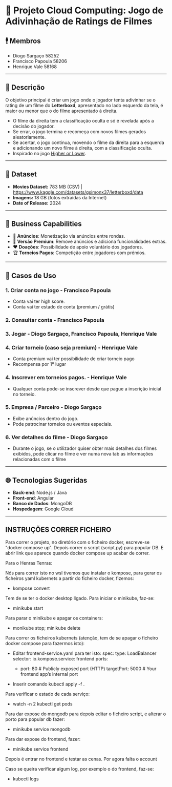 # 🚀 Projeto Cloud Computing: Jogo de Adivinhação de Ratings de Filmes  

## 🕴️ Membros 
- Diogo Sargaço 58252
- Francisco Papoula 58206
- Henrique Vale 58168

---


## 🎯 Descrição  
O objetivo principal é criar um jogo onde o jogador tenta adivinhar se o rating de um filme do **Letterboxd**, apresentado no lado esquerdo da tela, é maior ou menor que o do filme apresentado à direita.  

- O filme da direita tem a classificação oculta e só é revelada após a decisão do jogador.  
- Se errar, o jogo termina e recomeça com novos filmes gerados aleatoriamente.  
- Se acertar, o jogo continua, movendo o filme da direita para a esquerda e adicionando um novo filme à direita, com a classificação oculta.  
- Inspirado no jogo [Higher or Lower](http://www.higherlowergame.com).  

---

## 📂 Dataset
- **Movies Dataset:** 783 MB (CSV)  | https://www.kaggle.com/datasets/gsimonx37/letterboxd/data
- **Imagens:** 18 GB (fotos extraídas da Internet)  
- **Date of Release:** 2024

---

## 💼 Business Capabilities  
- 📢 **Anúncios**: Monetização via anúncios entre rondas.  
- 💎 **Versão Premium**: Remove anúncios e adiciona funcionalidades extras.
- ❤️ **Doações**: Possibilidade de apoio voluntário dos jogadores.  
- 🏆 **Torneios Pagos**: Competição entre jogadores com prémios.  

---

## 📌 Casos de Uso

### 1. Criar conta no jogo - Francisco Papoula
- Conta vai ter high score.
- Conta vai ter estado de conta (premium / grátis)

### 2. Consultar conta - Francisco Papoula

### 3. Jogar -  Diogo Sargaço, Francisco Papoula, Henrique Vale

### 4. Criar torneio (caso seja premium) - Henrique Vale
- Conta premium vai ter possibilidade de criar torneio pago
- Recompensa por 1º lugar

### 4. Inscrever em torneios pagos. - Henrique Vale
- Qualquer conta pode-se inscrever desde que pague a inscrição inicial no torneio.

### 5. Empresa / Parceiro - Diogo Sargaço
- Exibe anúncios dentro do jogo.
- Pode patrocinar torneios ou eventos especiais.

### 6. Ver detalhes do filme - Diogo Sargaço
- Durante o jogo, se o utilizador quiser obter mais detalhes dos filmes exibidos, pode clicar no filme e ver numa nova tab as informações relacionadas com o filme

---

## 🌐 Tecnologias Sugeridas  
- **Back-end**: Node.js / Java
- **Front-end**: Angular
- **Banco de Dados**: MongoDB
- **Hospedagem**: Google Cloud


--------------------------
INSTRUÇÕES CORRER FICHEIRO 
--------------------------

Para correr o projeto, no diretório com o ficheiro docker, escreve-se "docker compose up". Depois correr o script (script.py) para popular DB. E abrir link que aparece quando docker compose up acabar de correr.


Para o Henras Tenras:

Nós para correr isto no wsl tivemos que instalar o kompose, para gerar os ficheiros yaml kubernets a partir do ficheiro docker, fizemos: 

- kompose convert

Tem de se ter o docker desktop ligado. Para iniciar o minikube, faz-se:

- minikube start

Para parar o minikube e apagar os containers:

- monikube stop; minikube delete

Para correr os ficheiros kubernets (atenção, tem de se apagar o ficheiro docker compose para fazermos isto):

- Editar frontend-service.yaml para ter isto: 
spec:
  type: LoadBalancer
  selector:
    io.kompose.service: frontend
  ports:
    - port: 80            # Publicly exposed port (HTTP)
      targetPort: 5000    # Your frontend app’s internal port

- Inserir comando kubectl apply -f .

Para verificar o estado de cada serviço:

- watch -n 2 kubectl get pods

Para dar expose do mongodb para depois editar o ficheiro script, e alterar o porto para popular db fazer:

- minikube service mongodb

Para dar expose do frontend, fazer:

- minikube service frontend

Depois é entrar no frontend e testar as cenas. Por agora falta o account

Caso se queira verificar algum log, por exemplo o do frontend, faz-se:

- kubectl logs <nome do pod>


